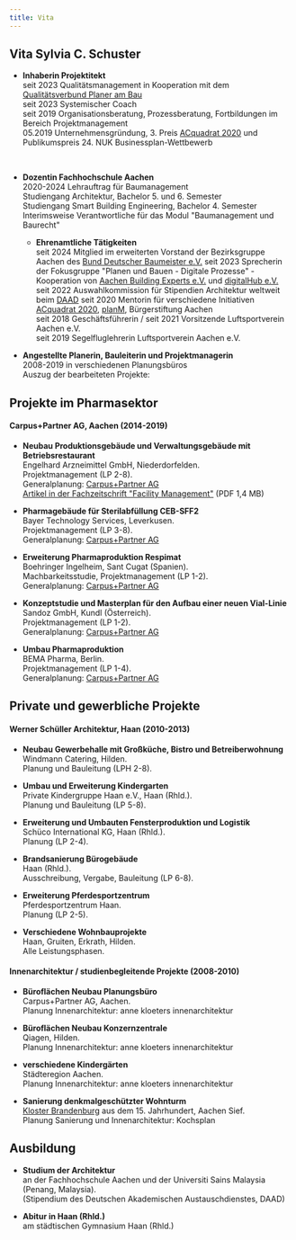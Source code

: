 ```yaml
---
title: Vita
---
```


## Vita Sylvia C. Schuster

- **Inhaberin Projektitekt** <br>
  seit 2023 Qualitätsmanagement in Kooperation mit dem [Qualitätsverbund Planer am Bau](https://planer-am-bau.de/)<br>
  seit 2023 Systemischer Coach <br>
  seit 2019 Organisationsberatung, Prozessberatung, Fortbildungen im Bereich Projektmanagement<br>
  05.2019 Unternehmensgründung, 3\. Preis [ACquadrat 2020](https://www.ac-quadrat.de/) und Publikumspreis 24. NUK Businessplan-Wettbewerb<br>
 <br>

- **Dozentin Fachhochschule Aachen** <br>
  2020-2024 Lehrauftrag für Baumanagement<br>
  Studiengang Architektur, Bachelor 5. und 6. Semester<br>
  Studiengang Smart Building Engineering, Bachelor 4. Semester<br>
  Interimsweise Verantwortliche für das Modul "Baumanagement und Baurecht"

  - **Ehrenamtliche Tätigkeiten** <br>
  seit 2024 Mitglied im erweiterten Vorstand der Bezirksgruppe Aachen des [Bund Deutscher Baumeister e.V.](https://www.baumeister-online.de/landesverband/nordrhein-westfalen/aachen/)
  seit 2023 Sprecherin der Fokusgruppe "Planen und Bauen - Digitale Prozesse" - Kooperation von [Aachen Building Experts e.V.](https://aachenbuildingexperts.de/) und [digitalHub e.V.](https://aachen.digital/)
  seit 2022 Auswahlkommission für Stipendien Architektur weltweit beim [DAAD](https://www2.daad.de/ausland/studieren/stipendium/de/70-stipendien-finden-und-bewerben/?detail=57504328)
  seit 2020 Mentorin für verschiedene Initiativen [ACquadrat 2020](https://www.ac-quadrat.de/), [planM](http://www.planm-mentoring.de/), Bürgerstiftung Aachen<br>
  seit 2018 Geschäftsführerin / seit 2021 Vorsitzende Luftsportverein Aachen e.V. <br>
  seit 2019 Segelfluglehrerin  Luftsportverein Aachen e.V.<br>
  
- **Angestellte Planerin, Bauleiterin und Projektmanagerin** <br>
  2008-2019 in verschiedenen Planungsbüros <br>
  Auszug der bearbeiteten Projekte:

## Projekte im Pharmasektor
#### Carpus+Partner AG, Aachen (2014-2019)

- **Neubau Produktionsgebäude und Verwaltungsgebäude mit Betriebsrestaurant** <br>
  Engelhard Arzneimittel GmbH, Niederdorfelden. <br>
  Projektmanagement (LP 2-8).<br>
  Generalplanung: [Carpus+Partner AG](https://www.carpus.de/what-we-do/engelhard-produktion-und-kantine)<br>
  [Artikel in der Fachzeitschrift "Facility Management"](/contents/2018_Artikel_Facility_Management.pdf) (PDF 1,4 MB)

- **Pharmagebäude für Sterilabfüllung CEB-SFF2** <br>
  Bayer Technology Services, Leverkusen. <br>
  Projektmanagement (LP 3-8).<br>
  Generalplanung: [Carpus+Partner AG](https://www.carpus.de/)
  
- **Erweiterung Pharmaproduktion Respimat** <br>
  Boehringer Ingelheim, Sant Cugat (Spanien).<br>
  Machbarkeitsstudie, Projektmanagement (LP 1-2).<br>
  Generalplanung: [Carpus+Partner AG](https://www.carpus.de/)
  
- **Konzeptstudie und Masterplan für den Aufbau einer neuen Vial-Linie**<br>
  Sandoz GmbH, Kundl (Österreich).<br>
  Projektmanagement (LP 1-2).<br>
  Generalplanung: [Carpus+Partner AG](https://www.carpus.de/)
  
- **Umbau Pharmaproduktion**<br>
  BEMA Pharma, Berlin.<br>
  Projektmanagement (LP 1-4).<br>
  Generalplanung: [Carpus+Partner AG](https://www.carpus.de/)


## Private und gewerbliche Projekte
#### Werner Schüller Architektur, Haan (2010-2013)

- **Neubau Gewerbehalle mit Großküche, Bistro und Betreiberwohnung**<br>
  Windmann Catering, Hilden.<br>
  Planung und Bauleitung (LPH 2-8).
  
- **Umbau und Erweiterung Kindergarten**<br>
 Private Kindergruppe Haan e.V., Haan (Rhld.).<br>
 Planung und Bauleitung (LP 5-8).
 
- **Erweiterung und Umbauten Fensterproduktion und Logistik**<br>
  Schüco International KG, Haan (Rhld.).<br>
  Planung (LP 2-4).
  
- **Brandsanierung Bürogebäude**<br>
  Haan (Rhld.).<br>
  Ausschreibung, Vergabe, Bauleitung (LP 6-8).
  
- **Erweiterung Pferdesportzentrum**<br>
  Pferdesportzentrum Haan.<br>
  Planung (LP 2-5).
  
- **Verschiedene Wohnbauprojekte**<br>
  Haan, Gruiten, Erkrath, Hilden.<br>
  Alle Leistungsphasen.
  
#### Innenarchitektur / studienbegleitende Projekte (2008-2010)

- **Büroflächen Neubau Planungsbüro**<br>
  Carpus+Partner AG, Aachen.<br>
  Planung Innenarchitektur: anne kloeters innenarchitektur
  
- **Büroflächen Neubau Konzernzentrale**<br>
  Qiagen, Hilden.<br>
  Planung Innenarchitektur: anne kloeters innenarchitektur
  
- **verschiedene Kindergärten**<br>
  Städteregion Aachen.<br>
  Planung Innenarchitektur: anne kloeters innenarchitektur
  
- **Sanierung denkmalgeschützter Wohnturm**<br>
  [Kloster Brandenburg](https://de.wikipedia.org/wiki/Kloster_Brandenburg_(Sief)) aus dem 15. Jahrhundert, Aachen Sief.<br>
  Planung Sanierung und Innenarchitektur: Kochsplan
  
## Ausbildung
  
- **Studium der Architektur**<br>
  an der Fachhochschule Aachen und der Universiti Sains Malaysia (Penang, Malaysia).<br>
  (Stipendium des Deutschen Akademischen Austauschdienstes, DAAD)
  
- **Abitur in Haan (Rhld.)**<br>
  am städtischen Gymnasium Haan (Rhld.)

